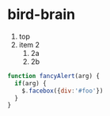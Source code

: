 # bird-brain
1. top
1. item 2
    1. 2a
    1. 2b


```javascript
function fancyAlert(arg) {
  if(arg) {
    $.facebox({div:'#foo'})
  }
}
```
